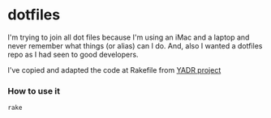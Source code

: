 # dotfiles

I'm trying to join all dot files because I'm using an iMac and a laptop and never remember what things (or alias) can I do. And, also I wanted a dotfiles repo as I had seen to good developers.

I've copied and adapted the code at Rakefile from [YADR project](https://github.com/skwp/dotfiles)

### How to use it

```shell
rake
```
